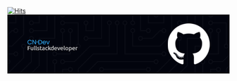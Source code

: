 [![Hits](https://hits.sh/github.com/nielBaloloy.svg?style=flat-square&label=visitor&color=1226be)](https://hits.sh/github.com/nielBaloloy/)
![Header](./github-header-image.png)
